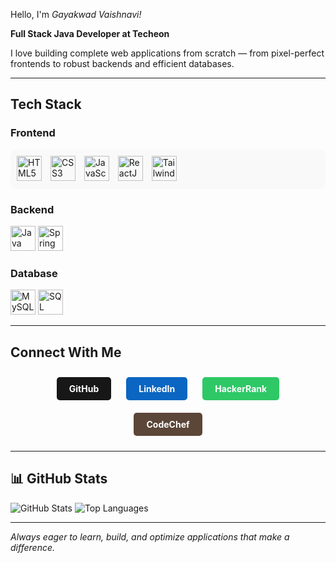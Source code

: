 Hello, I'm *Gayakwad Vaishnavi!*

 **Full Stack Java Developer at Techeon**

I love building complete web applications from scratch — from pixel-perfect frontends to robust backends and efficient databases.

___

## Tech Stack

### Frontend
<p align="left" style="background:#f9f9f9; padding:10px; border-radius:10px;">
  <img src="https://cdn.jsdelivr.net/gh/devicons/devicon/icons/html5/html5-original.svg" title="HTML5" width="40" style="margin-right:10px;" />
  <img src="https://cdn.jsdelivr.net/gh/devicons/devicon/icons/css3/css3-original.svg" title="CSS3" width="40" style="margin-right:10px;" />
  <img src="https://cdn.jsdelivr.net/gh/devicons/devicon/icons/javascript/javascript-original.svg" title="JavaScript" width="40" style="margin-right:10px;" />
  <img src="https://cdn.jsdelivr.net/gh/devicons/devicon/icons/react/react-original.svg" title="ReactJS" width="40" style="margin-right:10px;" />
  <img src="https://www.vectorlogo.zone/logos/tailwindcss/tailwindcss-icon.svg" title="Tailwind CSS" width="40" style="margin-right:10px;" />
</p>

### Backend
<p> <img src="https://cdn.jsdelivr.net/gh/devicons/devicon/icons/java/java-original.svg" width="40" alt="Java"/> <img src="https://cdn.jsdelivr.net/gh/devicons/devicon/icons/spring/spring-original.svg" width="40" alt="Spring Boot"/> </p>

### Database
<p> <img src="https://cdn.jsdelivr.net/gh/devicons/devicon/icons/mysql/mysql-original.svg" width="40" alt="MySQL"/> <img src="https://cdn.jsdelivr.net/gh/devicons/devicon/icons/sqlite/sqlite-original.svg" width="40" alt="SQL"/> </p>

---

## Connect With Me
<p align="center">
  <a href="https://github.com/yourusername" target="_blank" style="display: inline-block; background-color: #181717; color: white; padding: 10px 20px; border-radius: 5px; text-decoration: none; margin: 10px; font-weight: bold; transition: all 0.3s ease;">
    GitHub
  </a>
  <a href="https://www.linkedin.com/in/yourprofile" target="_blank" style="display: inline-block; background-color: #0A66C2; color: white; padding: 10px 20px; border-radius: 5px; text-decoration: none; margin: 10px; font-weight: bold; transition: all 0.3s ease;">
    LinkedIn
  </a>
  <a href="https://www.hackerrank.com/yourprofile" target="_blank" style="display: inline-block; background-color: #2EC866; color: white; padding: 10px 20px; border-radius: 5px; text-decoration: none; margin: 10px; font-weight: bold; transition: all 0.3s ease;">
    HackerRank
  </a>
  <a href="https://www.codechef.com/users/yourusername" target="_blank" style="display: inline-block; background-color: #5B4638; color: white; padding: 10px 20px; border-radius: 5px; text-decoration: none; margin: 10px; font-weight: bold; transition: all 0.3s ease;">
    CodeChef
  </a>
</p>

---

## 📊 GitHub Stats

![GitHub Stats](https://github-readme-stats.vercel.app/api?username=yourusername&show_icons=true&theme=tokyonight)
![Top Languages](https://github-readme-stats.vercel.app/api/top-langs/?username=yourusername&layout=compact&theme=tokyonight)

---

*Always eager to learn, build, and optimize applications that make a difference.*

